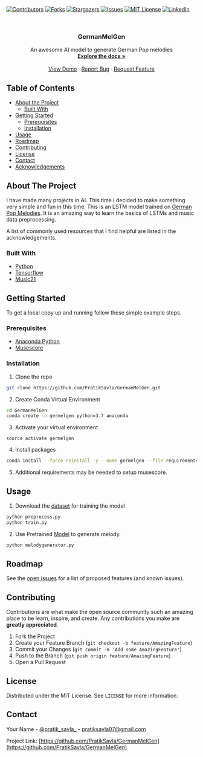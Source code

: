 [![Contributors][contributors-shield]][contributors-url]
[![Forks][forks-shield]][forks-url]
[![Stargazers][stars-shield]][stars-url]
[![Issues][issues-shield]][issues-url]
[![MIT License][license-shield]][license-url]
[![LinkedIn][linkedin-shield]][linkedin-url]



<!-- PROJECT LOGO -->
<br />
<p align="center">
  <!--
  <a href="https://github.com/othneildrew/Best-README-Template">
    <img src="images/logo.png" alt="Logo" width="80" height="80">
  </a>
  -->
  <h3 align="center">GermanMelGen</h3>

  <p align="center">
    An awesome AI model to generate German Pop melodies
    <br />
    <a href="https://github.com/PratikSavla/GermanMelGen"><strong>Explore the docs »</strong></a>
    <br />
    <br />
    <a href="https://github.com/PratikSavla/GermanMelGen">View Demo</a>
    ·
    <a href="https://github.com/PratikSavla/GermanMelGen/issues">Report Bug</a>
    ·
    <a href="https://github.com/PratikSavla/GermanMelGen/issues">Request Feature</a>
  </p>
</p>



<!-- TABLE OF CONTENTS -->
## Table of Contents

* [About the Project](#about-the-project)
  * [Built With](#built-with)
* [Getting Started](#getting-started)
  * [Prerequisites](#prerequisites)
  * [Installation](#installation)
* [Usage](#usage)
* [Roadmap](#roadmap)
* [Contributing](#contributing)
* [License](#license)
* [Contact](#contact)
* [Acknowledgements](#acknowledgements)



<!-- ABOUT THE PROJECT -->
## About The Project

<!-- [![Product Name Screen Shot][product-screenshot]](https://example.com) -->

I have made many projects in AI. This time I decided to make something very simple and fun in this time. This is an LSTM model trained on [German Pop Melodies](https://kern.humdrum.org). It is an amazing way to learn the basics of LSTMs and music data preprocessing.

A list of commonly used resources that I find helpful are listed in the acknowledgements.



### Built With

* [Python](https://www.anaconda.com/)
* [Tensorflow](https://www.tensorflow.org/)
* [Music21](http://web.mit.edu/music21/)



<!-- GETTING STARTED -->
## Getting Started

To get a local copy up and running follow these simple example steps.

### Prerequisites

* [Anaconda Python](https://www.anaconda.com/)
* [Musescore](https://musescore.org/en)



### Installation

1. Clone the repo
```sh
git clone https://github.com/PratikSavla/GermanMelGen.git
```
2. Create Conda Virtual Environment
```sh
cd GermanMelGen
conda create -n germelgen python=3.7 anaconda
```
3. Activate your virtual environment
```JS
source activate germelgen
```
4. Install packages
```sh
conda install --force-reinstall -y --name germelgen --file requirements.txt
```
5. Additional requirements may be needed to setup musescore.



<!-- USAGE EXAMPLES -->
## Usage

1. Download the [dataset](https://kern.humdrum.org/cgi-bin/ksdata?l=essen/europa/deutschl&format=recursive) for training the model
```sh
python preprocess.py
python train.py
```
2. Use Pretrained [Model](link) to generate melody.
```sh
python melodygenerator.py
```



<!-- ROADMAP -->
## Roadmap

See the [open issues](https://github.com/PratikSavla/GermanMelGen/issues) for a list of proposed features (and known issues).



<!-- CONTRIBUTING -->
## Contributing

Contributions are what make the open source community such an amazing place to be learn, inspire, and create. Any contributions you make are **greatly appreciated**.

1. Fork the Project
2. Create your Feature Branch (`git checkout -b feature/AmazingFeature`)
3. Commit your Changes (`git commit -m 'Add some AmazingFeature'`)
4. Push to the Branch (`git push origin feature/AmazingFeature`)
5. Open a Pull Request



<!-- LICENSE -->
## License

Distributed under the MIT License. See `LICENSE` for more information.



<!-- CONTACT -->
## Contact

Your Name - [@pratik_savla_](https://www.linkedin.com/in/pratik-savla-b5973815b/) - pratiksavla07@gmail.com

Project Link: [https://github.com/PratikSavla/GermanMelGen](https://github.com/PratikSavla/GermanMelGen)





<!-- MARKDOWN LINKS & IMAGES -->
<!-- https://www.markdownguide.org/basic-syntax/#reference-style-links -->
[contributors-shield]: https://img.shields.io/github/contributors/PratikSavla/GermanMelGen.svg?style=flat-square
[contributors-url]: https://github.com/PratikSavla/GermanMelGen/graphs/contributors
[forks-shield]: https://img.shields.io/github/forks/PratikSavla/GermanMelGen.svg?style=flat-square
[forks-url]: https://github.com/PratikSavla/GermanMelGen/network/members
[stars-shield]: https://img.shields.io/github/stars/PratikSavla/GermanMelGen.svg?style=flat-square
[stars-url]: https://github.com/PratikSavla/GermanMelGen/stargazers
[issues-shield]: https://img.shields.io/github/issues/PratikSavla/GermanMelGen.svg?style=flat-square
[issues-url]: https://github.com/PratikSavla/GermanMelGen/issues
[license-shield]: https://img.shields.io/github/license/PratikSavla/GermanMelGen.svg?style=flat-square
[license-url]: https://github.com/PratikSavla/GermanMelGen/blob/master/LICENSE.txt
[linkedin-shield]: https://img.shields.io/badge/-LinkedIn-black.svg?style=flat-square&logo=linkedin&colorB=555
[linkedin-url]: https://www.linkedin.com/in/pratik-savla-b5973815b/
